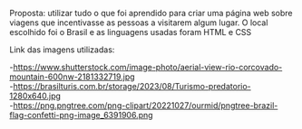 Proposta: utilizar tudo o que foi aprendido para criar uma página web sobre viagens que incentivasse as pessoas a visitarem algum lugar. O local escolhido foi o Brasil e as linguagens usadas foram HTML e CSS

Link das imagens utilizadas: 

-https://www.shutterstock.com/image-photo/aerial-view-rio-corcovado-mountain-600nw-2181332719.jpg
<br>
-https://brasilturis.com.br/storage/2023/08/Turismo-predatorio-1280x640.jpg
<br>
-https://png.pngtree.com/png-clipart/20221027/ourmid/pngtree-brazil-flag-confetti-png-image_6391906.png
